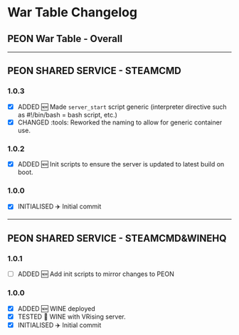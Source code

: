 # War Table Changelog

## PEON War Table - Overall

---

## PEON SHARED SERVICE - STEAMCMD

### 1.0.3

- [x] ADDED :new: Made `server_start` script generic (interpreter directive such as #!/bin/bash = bash script, etc.)
- [x] CHANGED :tools: Reworked the naming to allow for generic container use.

### 1.0.2

- [x] ADDED :new: Init scripts to ensure the server is updated to latest build on boot.

### 1.0.0

- [x] INITIALISED :airplane: Initial commit

---

## PEON SHARED SERVICE - STEAMCMD&WINEHQ

### 1.0.1

- [ ] ADDED :new: Add init scripts to mirror changes to PEON

### 1.0.0

- [x] ADDED :new: WINE deployed
- [x] TESTED :pencil: WINE with VRising server.
- [x] INITIALISED :airplane: Initial commit
